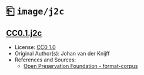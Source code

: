 # [⎗](../../../../README.md) `image/j2c`

## [CC0.1.j2c](../files/CC0.1.j2c)

- License: [CC0 1.0](./LICENSE.1.txt)
- Original Author(s): Johan van der Knijff
- References and Sources:
  - [Open Preservation Foundation - format-corpus](https://github.com/openpreserve/format-corpus/raw/c5d18a71b8b65807d98191490fd691555419bc3a/jp2k-formats/balloon.j2c)
